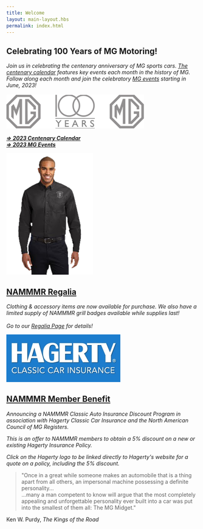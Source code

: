 ```yaml
---
title: Welcome
layout: main-layout.hbs
permalink: index.html
---
```


<div id="content-sections" class="content-block content-background">
<section class="content divided">

<h2 class="green-heading">Celebrating 100 Years of MG Motoring!</h2>

*Join us in celebrating the centenary anniversary of MG sports cars.
<a href="centenary-calendar/">The centenary calendar</a> features key events each month in the history of
MG. Follow along each month and join the celebratory <a href="events/">MG events</a> starting in June, 2023!*
<br><br>
<img src="img/2023-mg-centenary-logo.png" alt="">
<br>

<a href="centenary-calendar/"><em><b>&#8658; 2023 Centenary Calendar</b></em></a><br>
<a href="events/"><em><b>&#8658; 2023 MG Events</b></em></a>
</section>
<section class="content divided">
<a class="plain" href="regalia/"><img class="section-img" src="img/regalia-sample.png" alt=""></a>

<a class="plain" href="regalia/">
<h2 class="green-heading">NAMMMR Regalia</h2>
</a>

*Clothing & accessory items are now available for purchase.
We also have a limited supply of NAMMMR grill badges available
while supplies last!
<br><br>
Go to our <a href="regalia/">Regalia Page</a> for details!*
</section>
<section class="content">
<a class="plain" href="https://www.hagerty.com/apps/-/CLLTM"><img id="hagerty-logo" class="section-img" src="img/hagerty-logo.jpg" alt=""></a>

<a class="plain" href="https://www.hagerty.com/apps/-/CLLTM">
<h2 class="green-heading">NAMMMR Member Benefit</h2>
</a>

*Announcing a NAMMMR Classic Auto Insurance
Discount Program in association with
Hagerty Classic Car Insurance
and the North American Council of MG Registers.*

*This is an offer to NAMMMR members to obtain a 5% discount on
a new or existing Hagerty Insurance Policy.*

*Click on the Hagerty logo to be linked directly to Hagerty's website
for a quote on a policy, including the 5% discount.*
</section>
</div>

<div id="home-quote" class="content-block">
<aside>
<blockquote>
"Once in a great while someone makes an automobile that is a thing apart from all others, 
an impersonal machine possessing a definite personality...<br>
...many a man competent to know will argue
that the most completely appealing
and unforgettable personality ever built into a car
was put into the smallest of them all:
The MG Midget."
</blockquote>

Ken W. Purdy, *The Kings of the Road*
</aside>
</div>
